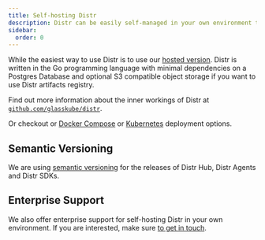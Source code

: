 ```yaml
---
title: Self-hosting Distr
description: Distr can be easily self-managed in your own environment to use it as an internal software distribution platform and artifact registry.
sidebar:
  order: 0
---
```


While the easiest way to use Distr is to use our [hosted version](https://signup.distr.sh/).
Distr is written in the Go programming language with minimal dependencies on a Postgres Database
and optional S3 compatible object storage if you want to use Distr artifacts registry.

Find out more information about the inner workings of Distr at [`github.com/glasskube/distr`](https://github.com/glasskube/distr/).

Or checkout or [Docker Compose](/docs/self-hosting/docker) or [Kubernetes](/docs/self-hosting/kubernetes) deployment options.

## Semantic Versioning

We are using [semantic versioning](https://semver.org/) for the releases of Distr Hub, Distr Agents and Distr SDKs.

## Enterprise Support

We also offer enterprise support for self-hosting Distr in your own environment.
If you are interested, make sure [to get in touch](https://glasskube.dev/contact/).
